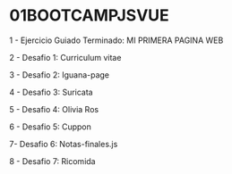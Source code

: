# 01BOOTCAMPJSVUE

1 - Ejercicio Guiado Terminado: MI PRIMERA PAGINA WEB 

2 - Desafio 1: Curriculum vitae

3 - Desafio 2: Iguana-page

4 - Desafio 3: Suricata

5 - Desafio 4: Olivia Ros

6 - Desafio 5: Cuppon

7- Desafio 6: Notas-finales.js

8 - Desafio 7: Ricomida
